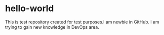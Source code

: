 # hello-world
This is test repository created for test purposes.I am newbie in GitHub.
I am trying to gain new knowledge in DevOps area.
